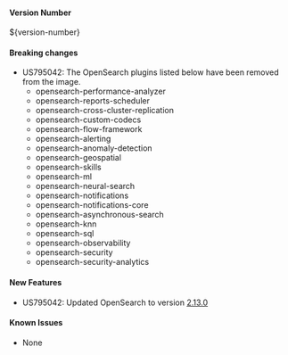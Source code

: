 #### Version Number
${version-number}

#### Breaking changes
- US795042: The OpenSearch plugins listed below have been removed from the image.
  - opensearch-performance-analyzer
  - opensearch-reports-scheduler
  - opensearch-cross-cluster-replication
  - opensearch-custom-codecs
  - opensearch-flow-framework
  - opensearch-alerting
  - opensearch-anomaly-detection
  - opensearch-geospatial
  - opensearch-skills
  - opensearch-ml
  - opensearch-neural-search
  - opensearch-notifications
  - opensearch-notifications-core
  - opensearch-asynchronous-search
  - opensearch-knn
  - opensearch-sql
  - opensearch-observability
  - opensearch-security
  - opensearch-security-analytics

#### New Features
- US795042: Updated OpenSearch to version [2.13.0](https://opensearch.org/versions/opensearch-2-13-0.html)

#### Known Issues
- None
